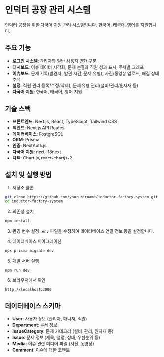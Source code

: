 # 인덕터 공장 관리 시스템

인덕터 공장을 위한 다국어 지원 관리 시스템입니다. 한국어, 태국어, 영어를 지원합니다.

## 주요 기능

- **로그인 시스템**: 관리자와 일반 사용자 권한 구분
- **대시보드**: 이슈 데이터 시각화, 문제 본질과 직원 성과 표시, 주차별 그래프
- **이슈보드**: 문제 기록(발견자, 발견 시간, 문제 유형), 사진/동영상 업로드, 해결 상태 추적
- **설정**: 직원 관리(등록/수정/삭제), 문제 유형 관리(설비/관리/원자재 등)
- **다국어 지원**: 한국어, 태국어, 영어 지원

## 기술 스택

- **프론트엔드**: Next.js, React, TypeScript, Tailwind CSS
- **백엔드**: Next.js API Routes
- **데이터베이스**: PostgreSQL
- **ORM**: Prisma
- **인증**: NextAuth.js
- **다국어 지원**: next-i18next
- **차트**: Chart.js, react-chartjs-2

## 설치 및 실행 방법

1. 저장소 클론
```bash
git clone https://github.com/yourusername/inductor-factory-system.git
cd inductor-factory-system
```

2. 의존성 설치
```bash
npm install
```

3. 환경 변수 설정
`.env` 파일을 수정하여 데이터베이스 연결 정보 등을 설정합니다.

4. 데이터베이스 마이그레이션
```bash
npx prisma migrate dev
```

5. 개발 서버 실행
```bash
npm run dev
```

6. 브라우저에서 확인
```
http://localhost:3000
```

## 데이터베이스 스키마

- **User**: 사용자 정보 (관리자, 매니저, 직원)
- **Department**: 부서 정보
- **IssueCategory**: 문제 카테고리 (설비, 관리, 원자재 등)
- **Issue**: 문제 정보 (제목, 설명, 상태, 우선순위 등)
- **Media**: 이슈 관련 미디어 파일 (사진, 동영상)
- **Comment**: 이슈에 대한 코멘트 